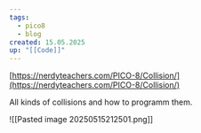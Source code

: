```yaml
---
tags:
  - pico8
  - blog
created: 15.05.2025
up: "[[Code]]"
---
```

[https://nerdyteachers.com/PICO-8/Collision/](https://nerdyteachers.com/PICO-8/Collision/)

All kinds of collisions and how to programm them.

![[Pasted image 20250515212501.png]]